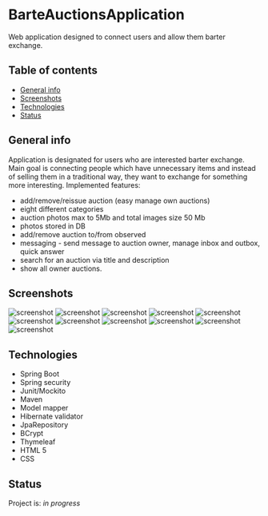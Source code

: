 # BarteAuctionsApplication
Web application designed to connect users and allow them barter exchange.

## Table of contents
* [General info](#general-info)
* [Screenshots](#screenshots)
* [Technologies](#technologies)
* [Status](#status)


## General info
Application is designated for users who are interested barter exchange. Main goal is connecting people which have unnecessary items and instead of selling them in a traditional way, 
they want to exchange for something more interesting.
Implemented features: 
* add/remove/reissue auction (easy manage own auctions)
* eight different categories
* auction photos max to 5Mb and total images size 50 Mb
* photos stored in DB
* add/remove auction to/from observed
* messaging - send message to auction owner, manage inbox and outbox, quick answer
* search for an auction via title and description
* show all owner auctions. 

## Screenshots
![screenshot](./portal/gitPhotos/1.jpg)
![screenshot](./portal/gitPhotos/2.jpg)
![screenshot](./portal/gitPhotos/3.jpg)
![screenshot](./portal/gitPhotos/4.jpg)
![screenshot](./portal/gitPhotos/5.jpg)
![screenshot](./portal/gitPhotos/6.jpg)
![screenshot](./portal/gitPhotos/7.jpg)
![screenshot](./portal/gitPhotos/8.jpg)
![screenshot](./portal/gitPhotos/9.jpg)
![screenshot](./portal/gitPhotos/10.jpg)
![screenshot](./portal/gitPhotos/11.jpg)

## Technologies
* Spring Boot
* Spring security
* Junit/Mockito
* Maven
* Model mapper
* Hibernate validator
* JpaRepository
* BCrypt
* Thymeleaf
* HTML 5
* CSS


## Status
Project is: _in progress_
